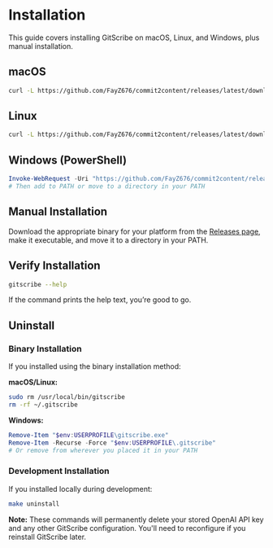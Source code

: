 # Installation

This guide covers installing GitScribe on macOS, Linux, and Windows, plus manual installation.

## macOS

```bash
curl -L https://github.com/FayZ676/commit2content/releases/latest/download/gitscribe-macos -o /tmp/gitscribe && chmod +x /tmp/gitscribe && sudo mv /tmp/gitscribe /usr/local/bin/
```

## Linux

```bash
curl -L https://github.com/FayZ676/commit2content/releases/latest/download/gitscribe-linux -o /tmp/gitscribe && chmod +x /tmp/gitscribe && sudo mv /tmp/gitscribe /usr/local/bin/
```

## Windows (PowerShell)

```powershell
Invoke-WebRequest -Uri "https://github.com/FayZ676/commit2content/releases/latest/download/gitscribe-windows.exe" -OutFile "$env:USERPROFILE\gitscribe.exe"
# Then add to PATH or move to a directory in your PATH
```

## Manual Installation

Download the appropriate binary for your platform from the [Releases page](https://github.com/FayZ676/commit2content/releases/latest), make it executable, and move it to a directory in your PATH.

## Verify Installation

```bash
gitscribe --help
```

If the command prints the help text, you’re good to go.

## Uninstall

### Binary Installation

If you installed using the binary installation method:

**macOS/Linux:**

```bash
sudo rm /usr/local/bin/gitscribe
rm -rf ~/.gitscribe
```

**Windows:**

```powershell
Remove-Item "$env:USERPROFILE\gitscribe.exe"
Remove-Item -Recurse -Force "$env:USERPROFILE\.gitscribe"
# Or remove from wherever you placed it in your PATH
```

### Development Installation

If you installed locally during development:

```bash
make uninstall
```

**Note:** These commands will permanently delete your stored OpenAI API key and any other GitScribe configuration. You'll need to reconfigure if you reinstall GitScribe later.
